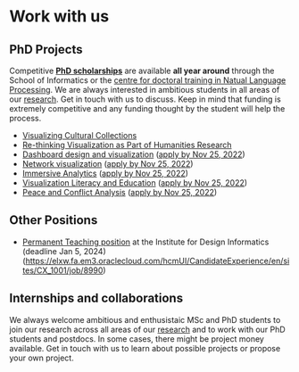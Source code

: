 # Work with us

## PhD Projects

Competitive __[PhD scholarships](../phd-edinburgh.html)__ are available **all year around** through the School of Informatics or the [centre for doctoral training in Natual Language Processing](https://web.inf.ed.ac.uk/cdt/natural-language-processing). We are always interested in ambitious students in all areas of our [research](https://vishub.net/index#projects). Get in touch with us to discuss. Keep in mind that funding is extremely competitive and any funding thought by the student will help the process.

* [Visualizing Cultural Collections](phd-visCulturalCollections.html)
* [Re-thinking Visualization as Part of Humanities Research](phd-vishumanities-nov2021.html)
* [Dashboard design and visualization](../phds/dashboards) ([apply by Nov 25, 2022](https://www.ed.ac.uk/studying/postgraduate/degrees/index.php?r=site/view&id=491)) 
* [Network visualization](../phds/networks) ([apply by Nov 25, 2022](https://www.ed.ac.uk/studying/postgraduate/degrees/index.php?r=site/view&id=491))
* [Immersive Analytics](../phds/immersive) ([apply by Nov 25, 2022](https://www.ed.ac.uk/studying/postgraduate/degrees/index.php?r=site/view&id=491))
* [Visualization Literacy and Education](../phds/literacy) ([apply by Nov 25, 2022](https://www.ed.ac.uk/studying/postgraduate/degrees/index.php?r=site/view&id=491))
* [Peace and Conflict Analysis](../phds/peaceandconflict) ([apply by Nov 25, 2022](https://www.ed.ac.uk/studying/postgraduate/degrees/index.php?r=site/view&id=491))

## Other Positions

* [Permanent Teaching position](https://elxw.fa.em3.oraclecloud.com/hcmUI/CandidateExperience/en/sites/CX_1001/job/8990) at the Institute for Design Informatics (deadline Jan 5, 2024) (https://elxw.fa.em3.oraclecloud.com/hcmUI/CandidateExperience/en/sites/CX_1001/job/8990)

## Internships and collaborations

We always welcome ambitious and enthusistaic MSc and PhD students to join our research across all areas of our [research](https://vishub.net/index#projects) and to work with our PhD students and postdocs. In some cases, there might be project money available. Get in touch with us to learn about possible projects or propose your own project. 
